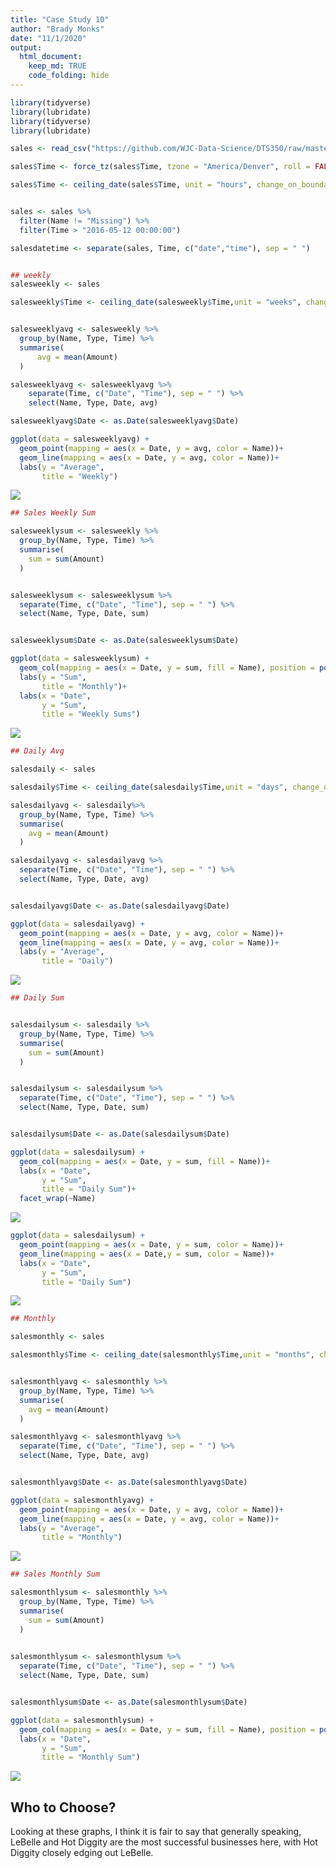 ```yaml
---
title: "Case Study 10"
author: "Brady Monks"
date: "11/1/2020"
output: 
  html_document:
    keep_md: TRUE
    code_folding: hide
---
```



```r
library(tidyverse)
library(lubridate)
library(tidyverse)
library(lubridate)

sales <- read_csv("https://github.com/WJC-Data-Science/DTS350/raw/master/sales.csv")

sales$Time <- force_tz(sales$Time, tzone = "America/Denver", roll = FALSE)

sales$Time <- ceiling_date(sales$Time, unit = "hours", change_on_boundary = NULL, week_start = getOption("lubridate.week.start", 7 ))


sales <- sales %>%
  filter(Name != "Missing") %>%
  filter(Time > "2016-05-12 00:00:00")

salesdatetime <- separate(sales, Time, c("date","time"), sep = " ") 


## weekly
salesweekly <- sales

salesweekly$Time <- ceiling_date(salesweekly$Time,unit = "weeks", change_on_boundary = NULL, week_start = getOption("lubridate.week.start", 7 ))


salesweeklyavg <- salesweekly %>%
  group_by(Name, Type, Time) %>%
  summarise(
      avg = mean(Amount)
  )

salesweeklyavg <- salesweeklyavg %>%
    separate(Time, c("Date", "Time"), sep = " ") %>%
    select(Name, Type, Date, avg)

salesweeklyavg$Date <- as.Date(salesweeklyavg$Date)

ggplot(data = salesweeklyavg) +
  geom_point(mapping = aes(x = Date, y = avg, color = Name))+
  geom_line(mapping = aes(x = Date, y = avg, color = Name))+
  labs(y = "Average",
       title = "Weekly")
```

![](Case-Study-10_files/figure-html/unnamed-chunk-1-1.png)<!-- -->

```r
## Sales Weekly Sum

salesweeklysum <- salesweekly %>%
  group_by(Name, Type, Time) %>%
  summarise(
    sum = sum(Amount)
  )


salesweeklysum <- salesweeklysum %>%
  separate(Time, c("Date", "Time"), sep = " ") %>%
  select(Name, Type, Date, sum)


salesweeklysum$Date <- as.Date(salesweeklysum$Date)

ggplot(data = salesweeklysum) +
  geom_col(mapping = aes(x = Date, y = sum, fill = Name), position = position_dodge())+
  labs(y = "Sum",
       title = "Monthly")+
  labs(x = "Date",
       y = "Sum",
       title = "Weekly Sums")
```

![](Case-Study-10_files/figure-html/unnamed-chunk-1-2.png)<!-- -->

```r
## Daily Avg

salesdaily <- sales

salesdaily$Time <- ceiling_date(salesdaily$Time,unit = "days", change_on_boundary = NULL, week_start = getOption("lubridate.week.start", 7 ))

salesdailyavg <- salesdaily%>%
  group_by(Name, Type, Time) %>%
  summarise(
    avg = mean(Amount)
  )

salesdailyavg <- salesdailyavg %>%
  separate(Time, c("Date", "Time"), sep = " ") %>%
  select(Name, Type, Date, avg)


salesdailyavg$Date <- as.Date(salesdailyavg$Date)

ggplot(data = salesdailyavg) +
  geom_point(mapping = aes(x = Date, y = avg, color = Name))+
  geom_line(mapping = aes(x = Date, y = avg, color = Name))+
  labs(y = "Average",
       title = "Daily")
```

![](Case-Study-10_files/figure-html/unnamed-chunk-1-3.png)<!-- -->

```r
## Daily Sum


salesdailysum <- salesdaily %>%
  group_by(Name, Type, Time) %>%
  summarise(
    sum = sum(Amount)
  )


salesdailysum <- salesdailysum %>%
  separate(Time, c("Date", "Time"), sep = " ") %>%
  select(Name, Type, Date, sum)


salesdailysum$Date <- as.Date(salesdailysum$Date)

ggplot(data = salesdailysum) +
  geom_col(mapping = aes(x = Date, y = sum, fill = Name))+
  labs(x = "Date",
       y = "Sum",
       title = "Daily Sum")+
  facet_wrap(~Name)
```

![](Case-Study-10_files/figure-html/unnamed-chunk-1-4.png)<!-- -->

```r
ggplot(data = salesdailysum) +
  geom_point(mapping = aes(x = Date, y = sum, color = Name))+
  geom_line(mapping = aes(x = Date,y = sum, color = Name))+
  labs(x = "Date",
       y = "Sum",
       title = "Daily Sum")
```

![](Case-Study-10_files/figure-html/unnamed-chunk-1-5.png)<!-- -->

```r
## Monthly

salesmonthly <- sales

salesmonthly$Time <- ceiling_date(salesmonthly$Time,unit = "months", change_on_boundary = NULL, week_start = getOption("lubridate.week.start", 7 ))


salesmonthlyavg <- salesmonthly %>%
  group_by(Name, Type, Time) %>%
  summarise(
    avg = mean(Amount)
  )

salesmonthlyavg <- salesmonthlyavg %>%
  separate(Time, c("Date", "Time"), sep = " ") %>%
  select(Name, Type, Date, avg)


salesmonthlyavg$Date <- as.Date(salesmonthlyavg$Date)

ggplot(data = salesmonthlyavg) +
  geom_point(mapping = aes(x = Date, y = avg, color = Name))+
  geom_line(mapping = aes(x = Date, y = avg, color = Name))+
  labs(y = "Average",
       title = "Monthly")
```

![](Case-Study-10_files/figure-html/unnamed-chunk-1-6.png)<!-- -->

```r
## Sales Monthly Sum

salesmonthlysum <- salesmonthly %>%
  group_by(Name, Type, Time) %>%
  summarise(
    sum = sum(Amount)
  )
  

salesmonthlysum <- salesmonthlysum %>%
  separate(Time, c("Date", "Time"), sep = " ") %>%
  select(Name, Type, Date, sum)


salesmonthlysum$Date <- as.Date(salesmonthlysum$Date)

ggplot(data = salesmonthlysum) +
  geom_col(mapping = aes(x = Date, y = sum, fill = Name), position = position_dodge())+
  labs(x = "Date",
       y = "Sum",
       title = "Monthly Sum")
```

![](Case-Study-10_files/figure-html/unnamed-chunk-1-7.png)<!-- -->

## Who to Choose?

Looking at these graphs, I think it is fair to say that generally speaking, LeBelle and Hot Diggity are the most successful businesses here, with Hot Diggity closely edging out LeBelle.
